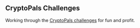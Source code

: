 CryptoPals Challenges
---------------------

Working through the [CryptoPals challenges](https://cryptopals.com/) for fun and profit.
